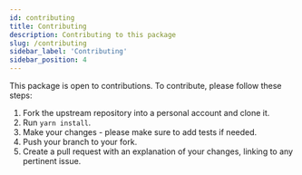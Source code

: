 ```yaml
---
id: contributing
title: Contributing
description: Contributing to this package
slug: /contributing
sidebar_label: 'Contributing'
sidebar_position: 4
---
```


This package is open to contributions. To contribute, please follow these steps:

1. Fork the upstream repository into a personal account and clone it.
2. Run `yarn install`.
3. Make your changes - please make sure to add tests if needed.
4. Push your branch to your fork.
5. Create a pull request with an explanation of your changes, linking to any pertinent issue.
